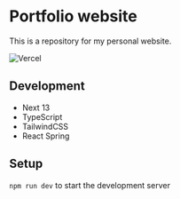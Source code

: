 # Portfolio website

This is a repository for my personal website.

![Vercel](https://vercelbadge.vercel.app/api/przemo246/portfolio-website)

## Development

- Next 13
- TypeScript
- TailwindCSS
- React Spring

## Setup

`npm run dev` to start the development server
